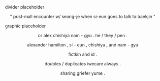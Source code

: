 divider placeholder

<p align="center">" post-mall encounter w/ seong-je when si-eun goes to talk to baekjin " </p>

graphic placeholder

<p align="center">or alex chishiya nam - gyu . he / they / pen .</p>
<p align="center">alexander hamilton , si - eun , chishiya , and nam - gyu</p>
<p align="center">fictkin and id .</p>
<p align="center">doubles / duplicates iwecare always .</p>
<p align="center">sharing griefer yume .</p>
